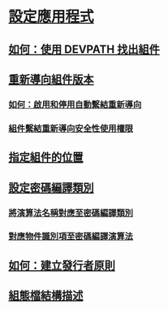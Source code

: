 # [設定應用程式](index.md)
## [如何：使用 DEVPATH 找出組件](how-to-locate-assemblies-by-using-devpath.md)
## [重新導向組件版本](redirect-assembly-versions.md)
### [如何：啟用和停用自動繫結重新導向](how-to-enable-and-disable-automatic-binding-redirection.md)
### [組件繫結重新導向安全性使用權限](assembly-binding-redirection-security-permission.md)
## [指定組件的位置](specify-assembly-location.md)
## [設定密碼編譯類別](configure-cryptography-classes.md)
### [將演算法名稱對應至密碼編譯類別](map-algorithm-names-to-cryptography-classes.md)
### [對應物件識別項至密碼編譯演算法](map-object-identifiers-to-cryptography-algorithms.md)
## [如何：建立發行者原則](how-to-create-a-publisher-policy.md)
## [組態檔結構描述](file-schema/index.md)
